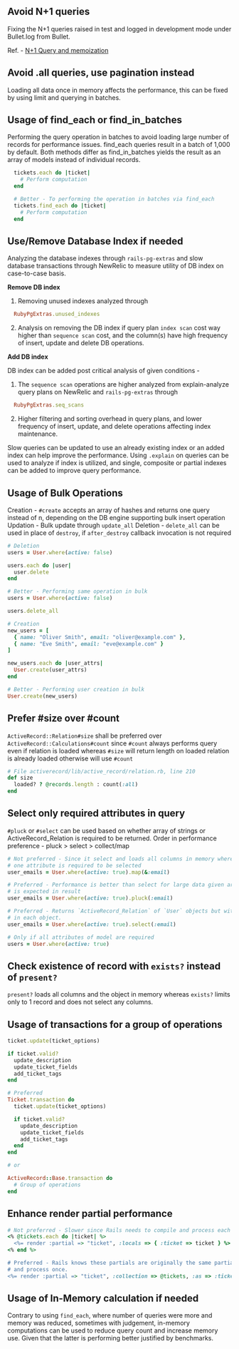 ## Avoid N+1 queries

Fixing the N+1 queries raised in test and logged in development mode under Bullet.log from Bullet.

Ref. - [N+1 Query and memoization](https://courses.bigbinaryacademy.com/learn-rubyonrails/n-1-queries/)

## Avoid .all queries, use pagination instead

Loading all data once in memory affects the performance, this can be fixed by using limit and querying in batches.

## Usage of find_each or find_in_batches

Performing the query operation in batches to avoid loading large number of records for performance issues. find_each queries result in a batch of 1,000 by default. Both methods differ as find_in_batches yields the result as an array of models instead of individual records.

```ruby
  tickets.each do |ticket|
    # Perform computation
  end

  # Better - To performing the operation in batches via find_each
  tickets.find_each do |ticket|
    # Perform computation
  end
```

## Use/Remove Database Index if needed

Analyzing the database indexes through `rails-pg-extras` and slow database transactions through NewRelic to measure utility of DB index on case-to-case basis.

**Remove DB index**

1. Removing unused indexes analyzed through

```ruby
  RubyPgExtras.unused_indexes
```

2. Analysis on removing the DB index if query plan `index scan` cost way higher than `sequence scan` cost, and the column(s) have high frequency of insert, update and delete DB operations.

**Add DB index**

DB index can be added post critical analysis of given conditions -

1. The `sequence scan` operations are higher analyzed from explain-analyze query plans on NewRelic and `rails-pg-extras` through

```ruby
  RubyPgExtras.seq_scans
```
2. Higher filtering and sorting overhead in query plans, and lower frequency of insert, update, and delete operations affecting index maintenance.

Slow queries can be updated to use an already existing index or an added index can help improve the performance. Using `.explain` on queries can be used to analyze if index is utilized, and single, composite or partial indexes can be added to improve query performance.

## Usage of Bulk Operations

Creation - `#create` accepts an array of hashes and returns one query instead of n, depending on the DB engine supporting bulk insert operation
Updation - Bulk update through `update_all`
Deletion - `delete_all` can be used in place of `destroy`, if `after_destroy` callback invocation is not required

```ruby
# Deletion
users = User.where(active: false)

users.each do |user|
  user.delete
end

# Better - Performing same operation in bulk
users = User.where(active: false)

users.delete_all

# Creation
new_users = [
  { name: "Oliver Smith", email: "oliver@example.com" },
  { name: "Eve Smith", email: "eve@example.com" }
]

new_users.each do |user_attrs|
  User.create(user_attrs)
end

# Better - Performing user creation in bulk
User.create(new_users)
```

## Prefer #size over #count

`ActiveRecord::Relation#size` shall be preferred over `ActiveRecord::Calculations#count` since `#count` always performs query even if relation is loaded whereas `#size` will return length on loaded relation is already loaded otherwise will use `#count`

```ruby
# File activerecord/lib/active_record/relation.rb, line 210
def size
  loaded? ? @records.length : count(:all)
end
```

## Select only required attributes in query

`#pluck` or `#select` can be used based on whether array of strings or ActiveRecord_Relation is required to be returned. Order in performance preference - pluck > select > collect/map

```ruby
# Not preferred - Since it select and loads all columns in memory where only
# one attribute is required to be selected
user_emails = User.where(active: true).map(&:email)

# Preferred - Performance is better than select for large data given array of strings
# is expected in result
user_emails = User.where(active: true).pluck(:email)

# Preferred - Returns `ActiveRecord_Relation` of `User` objects but with only the requested attribute(s)
# in each object.
user_emails = User.where(active: true).select(:email)

# Only if all attributes of model are required
users = User.where(active: true)
```

## Check existence of record with `exists?` instead of `present?`

`present?` loads all columns and the object in memory whereas `exists?` limits only to 1 record and does not select any columns.

## Usage of transactions for a group of operations

```ruby
ticket.update(ticket_options)

if ticket.valid?
  update_description
  update_ticket_fields
  add_ticket_tags
end

# Preferred
Ticket.transaction do
  ticket.update(ticket_options)

  if ticket.valid?
    update_description
    update_ticket_fields
    add_ticket_tags
  end
end

# or

ActiveRecord::Base.transaction do
  # Group of operations
end
```

## Enhance render partial performance

```ruby
# Not preferred - Slower since Rails needs to compile and process each partial once.
<% @tickets.each do |ticket| %>
  <%= render :partial => "ticket", :locals => { :ticket => ticket } %>
<% end %>

# Preferred - Rails knows these partials are originally the same partial, so it only needs to compile
# and process once.
<%= render :partial => "ticket", :collection => @tickets, :as => :ticket %>
```

## Usage of In-Memory calculation if needed

Contrary to using `find_each`, where number of queries were more and memory was reduced, sometimes with judgement, in-memory computations can be used to reduce query count and increase memory use. Given that the latter is performing better justified by benchmarks.


